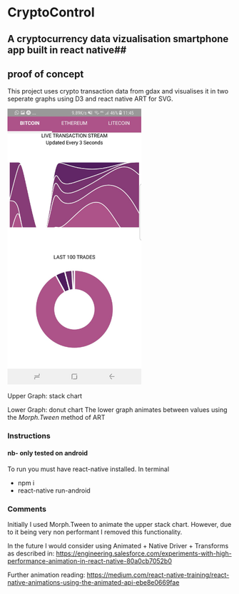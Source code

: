 # CryptoControl #

## A cryptocurrency data vizualisation smartphone app built in react native##

## proof of concept ##

This project uses crypto transaction data from gdax and visualises it in two seperate graphs using D3 and react native ART for SVG.



<img src="ae8bb5ad-08e2-4170-9148-a535be91a2f0.jpeg" width="300">

Upper Graph: stack chart

Lower Graph: donut chart
The lower graph animates between values using the *Morph.Tween* method of ART


### Instructions ###

#### nb- only tested on android ####

To run you must have react-native installed.
In terminal
- npm i
- react-native run-android

### Comments ###

Initially I used Morph.Tween to animate the upper stack chart. However, due to it being very non performant I removed this functionality.

In the future I would consider using Animated + Native Driver + Transforms as described in: https://engineering.salesforce.com/experiments-with-high-performance-animation-in-react-native-80a0cb7052b0

Further animation reading:
https://medium.com/react-native-training/react-native-animations-using-the-animated-api-ebe8e0669fae
